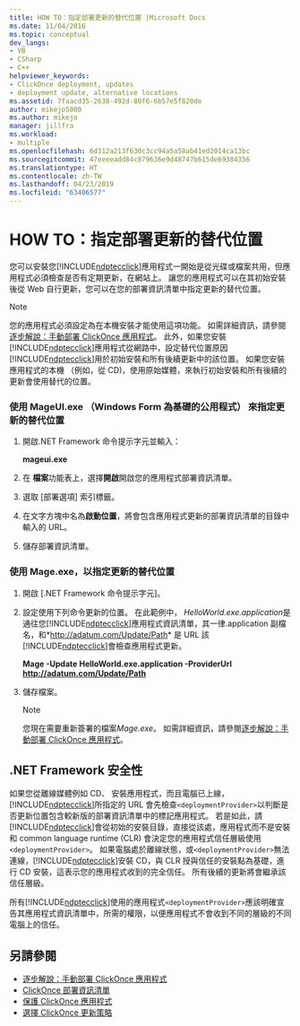 ```yaml
---
title: HOW TO：指定部署更新的替代位置 |Microsoft Docs
ms.date: 11/04/2016
ms.topic: conceptual
dev_langs:
- VB
- CSharp
- C++
helpviewer_keywords:
- ClickOnce deployment, updates
- deployment update, alternative locations
ms.assetid: 7faacd35-2638-492d-80f6-6b57e5f820de
author: mikejo5000
ms.author: mikejo
manager: jillfra
ms.workload:
- multiple
ms.openlocfilehash: 6d312a213f630c3cc94a5a58ab41ed2014ca13bc
ms.sourcegitcommit: 47eeeeadd84c879636e9d48747b615de69384356
ms.translationtype: HT
ms.contentlocale: zh-TW
ms.lasthandoff: 04/23/2019
ms.locfileid: "63406577"
---
```

# <a name="how-to-specify-an-alternate-location-for-deployment-updates"></a>HOW TO：指定部署更新的替代位置
您可以安裝您[!INCLUDE[ndptecclick](../deployment/includes/ndptecclick_md.md)]應用程式一開始是從光碟或檔案共用，但應用程式必須檢查是否有定期更新，在網站上。 讓您的應用程式可以在其初始安裝後從 Web 自行更新，您可以在您的部署資訊清單中指定更新的替代位置。

> [!NOTE]
> 您的應用程式必須設定為在本機安裝才能使用這項功能。 如需詳細資訊，請參閱[逐步解說：手動部署 ClickOnce 應用程式](../deployment/walkthrough-manually-deploying-a-clickonce-application.md)。 此外，如果您安裝[!INCLUDE[ndptecclick](../deployment/includes/ndptecclick_md.md)]應用程式從網路中，設定替代位置原因[!INCLUDE[ndptecclick](../deployment/includes/ndptecclick_md.md)]用於初始安裝和所有後續更新中的該位置。 如果您安裝應用程式的本機 （例如，從 CD)，使用原始媒體，來執行初始安裝和所有後續的更新會使用替代的位置。

### <a name="specify-an-alternate-location-for-updates-by-using-mageuiexe-windows-forms-based-utility"></a>使用 MageUI.exe （Windows Form 為基礎的公用程式） 來指定更新的替代位置

1. 開啟.NET Framework 命令提示字元並輸入：

     **mageui.exe**

2. 在 **檔案**功能表上，選擇**開啟**開啟您的應用程式部署資訊清單。

3. 選取 [部署選項] 索引標籤。

4. 在文字方塊中名為**啟動位置**，將會包含應用程式更新的部署資訊清單的目錄中輸入的 URL。

5. 儲存部署資訊清單。

### <a name="specify-an-alternate-location-for-updates-by-using-mageexe"></a>使用 Mage.exe，以指定更新的替代位置

1. 開啟 [.NET Framework 命令提示字元]。

2. 設定使用下列命令更新的位置。 在此範例中， *HelloWorld.exe.application*是通往您[!INCLUDE[ndptecclick](../deployment/includes/ndptecclick_md.md)]應用程式資訊清單，其一律.application 副檔名，和*<http://adatum.com/Update/Path>* 是 URL 該[!INCLUDE[ndptecclick](../deployment/includes/ndptecclick_md.md)]會檢查應用程式更新。

    **Mage -Update HelloWorld.exe.application -ProviderUrl http://adatum.com/Update/Path**

3. 儲存檔案。

   > [!NOTE]
   > 您現在需要重新簽署的檔案*Mage.exe*。 如需詳細資訊，請參閱[逐步解說：手動部署 ClickOnce 應用程式](../deployment/walkthrough-manually-deploying-a-clickonce-application.md)。

## <a name="net-framework-security"></a>.NET Framework 安全性
 如果您從離線媒體例如 CD、 安裝應用程式，而且電腦已上線，[!INCLUDE[ndptecclick](../deployment/includes/ndptecclick_md.md)]所指定的 URL 會先檢查`<deploymentProvider>`以判斷是否更新位置包含較新版的部署資訊清單中的標記應用程式。 若是如此，請[!INCLUDE[ndptecclick](../deployment/includes/ndptecclick_md.md)]會從初始的安裝目錄，直接從該處，應用程式而不是安裝和 common language runtime (CLR) 會決定您的應用程式信任層級使用`<deploymentProvider>`。 如果電腦處於離線狀態，或`<deploymentProvider>`無法連線，[!INCLUDE[ndptecclick](../deployment/includes/ndptecclick_md.md)]安裝 CD，與 CLR 授與信任的安裝點為基礎，進行 CD 安裝，這表示您的應用程式收到的完全信任。 所有後續的更新將會繼承該信任層級。

 所有[!INCLUDE[ndptecclick](../deployment/includes/ndptecclick_md.md)]使用的應用程式`<deploymentProvider>`應該明確宣告其應用程式資訊清單中，所需的權限，以便應用程式不會收到不同的層級的不同電腦上的信任。

## <a name="see-also"></a>另請參閱
- [逐步解說：手動部署 ClickOnce 應用程式](../deployment/walkthrough-manually-deploying-a-clickonce-application.md)
- [ClickOnce 部署資訊清單](../deployment/clickonce-deployment-manifest.md)
- [保護 ClickOnce 應用程式](../deployment/securing-clickonce-applications.md)
- [選擇 ClickOnce 更新策略](../deployment/choosing-a-clickonce-update-strategy.md)